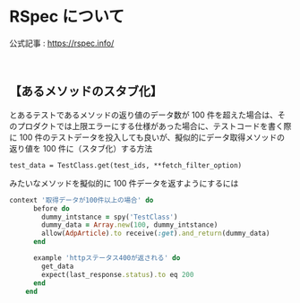 # RSpec について

公式記事 : https://rspec.info/

<br>

## **【あるメソッドのスタブ化】**

とあるテストであるメソッドの返り値のデータ数が 100 件を超えた場合は、そのプロダクトでは上限エラーにする仕様があった場合に、テストコードを書く際に 100 件のテストデータを投入しても良いが、擬似的にデータ取得メソッドの返り値を 100 件に（スタブ化）する方法

`test_data = TestClass.get(test_ids, **fetch_filter_option)`

みたいなメソッドを擬似的に 100 件データを返すようにするには

```ruby
context '取得データが100件以上の場合' do
      before do
        dummy_intstance = spy('TestClass')
        dummy_data = Array.new(100, dummy_intstance)
        allow(AdpArticle).to receive(:get).and_return(dummy_data)
      end

      example 'httpステータス400が返される' do
        get_data
        expect(last_response.status).to eq 200
      end
    end
```
